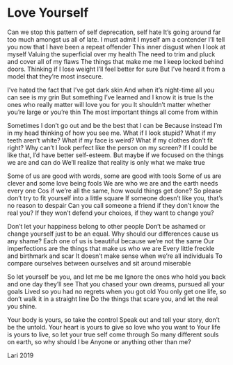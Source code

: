 # Love Yourself

Can we stop this pattern of self deprecation, self hate
It’s going around far too much amongst us all of late.
I must admit I myself am a contender
I’ll tell you now that I have been a repeat offender
This inner disgust when I look at myself
Valuing the superficial over my health
The need to trim and pluck and cover all of my flaws
The things that make me me I keep locked behind doors.
Thinking if I lose weight I’ll feel better for sure
But I’ve heard it from a model that they’re most insecure.
 
I’ve hated the fact that I’ve got dark skin
And when it’s night-time all you can see is my grin
But something I’ve learned and I know it is true
Is the ones who really matter will love you for you
It shouldn’t matter whether you’re large or you’re thin
The most important things all come from within
 
Sometimes I don’t go out and be the best that I can be
Because instead I’m in my head thinking of how you see me.
What if I look stupid? What if my teeth aren’t white?
What if my face is weird? What if my clothes don’t fit right?
Why can’t I look perfect like the person on my screen?
If I could be like that, I’d have better self-esteem.
But maybe if we focused on the things we are and can do
We’ll realize that reality is only what we make true
 
Some of us are good with words, some are good with tools
Some of us are clever and some love being fools
We are who we are and the earth needs every one
Cos if we’re all the same, how would things get done?
So please don’t try to fit yourself into a little square
If someone doesn’t like you, that’s no reason to despair
Can you call someone a friend if they don’t know the real you?
If they won’t defend your choices, if they want to change you? 
 
Don’t let your happiness belong to other people
Don’t be ashamed or change yourself just to be an equal.
Why should our differences cause us any shame?
Each one of us is beautiful because we’re not the same
Our imperfections are the things that make us who we are
Every little freckle and birthmark and scar
It doesn’t make sense when we’re all individuals
To compare ourselves between ourselves and sit around miserable
 
 
So let yourself be you, and let me be me
Ignore the ones who hold you back and one day they’ll see
That you chased your own dreams, pursued all your goals
Lived so you had no regrets when you got old
You only get one life, so don’t walk it in a straight line
Do the things that scare you, and let the real you shine.
 
Your body is yours, so take the control
Speak out and tell your story, don’t be the untold.
Your heart is yours to give so love who you want to
Your life is yours to live, so let your true self come through
So many different souls on earth, so why should I be
Anyone or anything other than me?

Lari 2019
